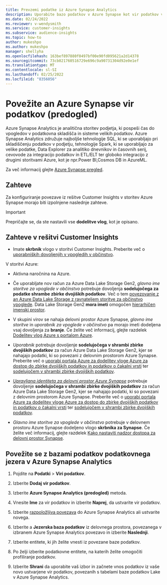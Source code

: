 ```yaml
---
title: Prevzemi podatke iz Azure Synapse Analytics
description: Uporabite bazo podatkov v Azure Synapse kot vir podatkov v Dynamics 365 Customer Insights.
ms.date: 02/24/2022
ms.reviewer: v-wendysmith
ms.service: customer-insights
ms.subservice: audience-insights
ms.topic: how-to
author: mukeshpo
ms.author: mukeshpo
manager: shellyha
ms.openlocfilehash: 163bef897880f0497bf00e90fd095621a2d14378
ms.sourcegitcommit: 73cb021760516729e696c9a90731304d92e0e1ef
ms.translationtype: MT
ms.contentlocale: sl-SI
ms.lasthandoff: 02/25/2022
ms.locfileid: "8356056"
---
```

# <a name="connect-an-azure-synapse-data-source-preview"></a>Povežite an Azure Synapse vir podatkov (predogled)

Azure Synapse Analytics je analitična storitev podjetja, ki pospeši čas do vpogledov v podatkovna skladišča in sisteme velikih podatkov. Azure Synapse Analytics združuje najboljše tehnologije SQL, ki se uporabljajo pri skladiščenju podatkov v podjetju, tehnologije Spark, ki se uporabljajo za velike podatke, Data Explorer za analitiko dnevnikov in časovnih serij, cevovode za integracijo podatkov in ETL/ELT ter globoko integracijo z drugimi storitvami Azure, kot je npr.Power BI,Cosmos DB in AzureML.

Za več informacij glejte [Azure Synapse pregled](/azure/synapse-analytics/overview-what-is).

## <a name="prerequisites"></a>Zahteve

Za konfiguriranje povezave iz rešitve Customer Insights v storitev Azure Synapse morajo biti izpolnjene naslednje zahteve.

> [!IMPORTANT]
> Prepričajte se, da ste nastavili vse **dodelitve vlog**, kot je opisano.  

## <a name="prerequisites-in-customer-insights"></a>Zahteve v rešitvi Customer Insights

* Imate **skrbnik** vlogo v storitvi Customer Insights. Preberite več o [uporabniških dovoljenjih v vpogledih v občinstvo](permissions.md#assign-roles-and-permissions).

V storitvi Azure: 

- Aktivna naročnina na Azure.

- Če uporabljate nov račun za Azure Data Lake Storage Gen2, *glavno ime storitve za vpoglede v občinstvo* potrebuje dovoljenja **sodelujočega za podatke shrambe zbirke dvojiških podatkov**. Več o tem [povezovanje z an Azure Data Lake Storage z ravnateljem storitve za občinstvo vpoglede](connect-service-principal.md). Data Lake Storage Gen2 **mora imeti** omogočen [hierarhičen imenski prostor](/azure/storage/blobs/data-lake-storage-namespace).

- V skupini virov se nahaja delovni prostor Azure Synapse, *glavno ime storitve* in *uporabnik za vpoglede v občinstvo* pa morajo imeti dodeljena vsaj dovoljenja za **branje**. Če želite več informacij, glejte razdelek [Dodelitev vlog Azure s portalom Azure](/azure/role-based-access-control/role-assignments-portal).

- *Uporabnik* potrebuje dovoljenje **sodelujočega v shrambi zbirke dvojiških podatkov** za račun Azure Data Lake Storage Gen2, kjer se nahajajo podatki, ki so povezani z delovnim prostorom Azure Synapse. Preberite več o [uporabi portala Azure za dodelitev vloge Azure za dostop do zbirke dvojiških podatkov in podatkov o čakalni vrsti](/azure/storage/common/storage-auth-aad-rbac-portal) ter [sodelujočem v shrambi zbirke dvojiških podatkov](/azure/role-based-access-control/built-in-roles#storage-blob-data-contributor).

- *[Upravljana identiteta za delovni prostor Azure Synapse](/azure/synapse-analytics/security/synapse-workspace-managed-identity)* potrebuje dovoljenje **sodelujočega v shrambi zbirke dvojiških podatkov** za račun Azure Data Lake Storage Gen2, kjer se nahajajo podatki, ki so povezani z delovnim prostorom Azure Synapse. Preberite več o [uporabi portala Azure za dodelitev vloge Azure za dostop do zbirke dvojiških podatkov in podatkov o čakalni vrsti](/azure/storage/common/storage-auth-aad-rbac-portal) ter [sodelujočem v shrambi zbirke dvojiških podatkov](/azure/role-based-access-control/built-in-roles#storage-blob-data-contributor).

- *Glavno ime storitve za vpoglede v občinstvo* potrebuje v delovnem prostoru Azure Synapse dodeljeno vlogo **skrbnika za Synapse**. Če želite več informacij, glejte razdelek [Kako nastaviti nadzor dostopa za delovni prostor Synapse](/azure/synapse-analytics/security/how-to-set-up-access-control).

## <a name="connect-to-data-lake-databases-in-azure-synapse-analytics"></a>Povežite se z bazami podatkov podatkovnega jezera v Azure Synapse Analytics

1. Pojdite na **Podatki** > **Viri podatkov**.

1. Izberite **Dodaj vir podatkov**.

1. Izberite **Azure Synapse Analytics (predogled)** metoda.

1. Vnesite **Ime** za vir podatkov in izberite **Naprej**, da ustvarite vir podatkov. 

1. Izberite [razpoložljiva povezava](connections.md) do Azure Synapse Analytics ali ustvarite novega.

1. Izberite a **Jezerska baza podatkov** iz delovnega prostora, povezanega v izbranem Azure Synapse Analytics povezavo in izberite **Naslednji**.

1. Izberite entitete, ki jih želite vnesti iz povezane baze podatkov. 

1. Po želji izberite podatkovne entitete, na katerih želite omogočiti profiliranje podatkov. 

1. Izberite **Shrani** da uporabite vaš izbor in začnete vnos podatkov iz vaše novo ustvarjene vir podatkov, povezanih s tabelami baze podatkov Lake v Azure Synapse Analytics.

